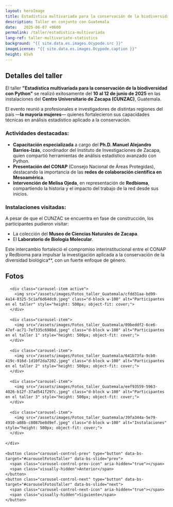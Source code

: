 ```yaml
---
layout: heroImage
title: Estadística multivariada para la conservación de la biodiversidad con Python
description: Taller en conjunto con Guatemala
date:   2025-06-07 +0600
permalink: /taller/estadistica-multivariada
lang-ref: taller-multivariate-statistics
background: "{{ site.data.es.images.Ocypode.src }}"
imageLicense: "{{ site.data.es.images.Ocypode.caption }}"
height: 65vh
---
```


<!-- Bootstrap CSS -->
<link href="https://cdn.jsdelivr.net/npm/bootstrap@5.3.3/dist/css/bootstrap.min.css" rel="stylesheet">
<!-- Bootstrap JS (al final del body o en el layout) -->
<script src="https://cdn.jsdelivr.net/npm/bootstrap@5.3.3/dist/js/bootstrap.bundle.min.js"></script>


## Detalles del taller

El taller **"Estadística multivariada para la conservación de la biodiversidad con Python"** se realizó exitosamente del **10 al 12 de junio de 2025** en las instalaciones del **Centro Universitario de Zacapa (CUNZAC)**, Guatemala.

El evento reunió a profesionales e investigadores de distintas regiones del país —**la mayoría mujeres**— quienes fortalecieron sus capacidades técnicas en análisis estadístico aplicado a la conservación.

### Actividades destacadas:

- **Capacitación especializada** a cargo del **Ph.D. Manuel Alejandro Barrios-Izás**, coordinador del Instituto de Investigaciones de Zacapa, quien compartió herramientas de análisis estadístico avanzado con Python.
- **Presentación del CONAP** (Consejo Nacional de Áreas Protegidas), destacando la importancia de las **redes de colaboración científica en Mesoamérica**.
- **Intervención de Melisa Ojeda**, en representación de **Redbioma**, compartiendo la historia y el impacto del trabajo de la red desde sus inicios.

### Instalaciones visitadas:

A pesar de que el CUNZAC se encuentra en fase de construcción, los participantes pudieron visitar:

- La colección del **Museo de Ciencias Naturales de Zacapa**.
- El **Laboratorio de Biología Molecular**.

Este intercambio fortaleció el compromiso interinstitucional entre el CONAP y Redbioma para impulsar la investigación aplicada a la conservación de la diversidad biológica**, con un fuerte enfoque de género.

## Fotos

<div class="container my-4" style="max-width: 800px;">
  <div id="carouselFotosTaller" class="carousel slide" data-bs-ride="carousel">
    <div class="carousel-inner">

      <div class="carousel-item active">
        <img src="/assets/images/Fotos_taller_Guatemala/cfdd31aa-bd99-4a14-8325-5c1af6d64dc0.jpeg" class="d-block w-100" alt="Participantes en el taller" style="height: 500px; object-fit: cover;">
      </div>

      <div class="carousel-item">
        <img src="/assets/images/Fotos_taller_Guatemala/09beddf2-6ce6-47ef-ac71-7ef335c698bd.jpeg" class="d-block w-100" alt="Participantes en el taller 1" style="height: 500px; object-fit: cover;">
      </div>

      <div class="carousel-item">
        <img src="/assets/images/Fotos_taller_Guatemala/641b73fa-9cb0-419c-916d-1d10f2da7202.jpeg" class="d-block w-100" alt="Participantes en el taller 2" style="height: 500px; object-fit: cover;">
      </div>

      <div class="carousel-item">
        <img src="/assets/images/Fotos_taller_Guatemala/eef93559-5963-4026-b12f-37ad541f297c.jpeg" class="d-block w-100" alt="Participantes en el taller 3" style="height: 500px; object-fit: cover;">
      </div>

      <div class="carousel-item">
        <img src="/assets/images/Fotos_taller_Guatemala/39fa344a-5e79-4910-a08b-c8087be8d9ef.jpeg" class="d-block w-100" alt="Instalaciones" style="height: 500px; object-fit: cover;">
      </div>

    </div>

    <button class="carousel-control-prev" type="button" data-bs-target="#carouselFotosTaller" data-bs-slide="prev">
      <span class="carousel-control-prev-icon" aria-hidden="true"></span>
      <span class="visually-hidden">Anterior</span>
    </button>
    <button class="carousel-control-next" type="button" data-bs-target="#carouselFotosTaller" data-bs-slide="next">
      <span class="carousel-control-next-icon" aria-hidden="true"></span>
      <span class="visually-hidden">Siguiente</span>
    </button>
  </div>
</div>
